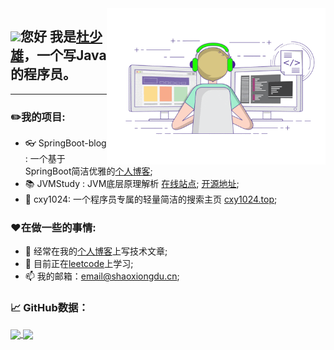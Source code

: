 <img align="right" alt="Writing Code" src="https://raw.githubusercontent.com/shaoxiongdu/ShaoxiongDu/main/coding.gif"  width="350" height="250" />

## <img src="https://media.giphy.com/media/hvRJCLFzcasrR4ia7z/giphy.gif" width="25px">您好 我是<a href="http://www.shaoxiongdu.cn" target="_blank">杜少雄</a>，一个写Java的程序员。
<hr>


### ✏️我的项目:

- 👓 SpringBoot-blog : 一个基于SpringBoot简洁优雅的<a href="http://www.shaoxiongdu.cn" target="_blank">个人博客</a>;
- 📚 JVMStudy : JVM底层原理解析 <a href="jvmstudy.top" target="_blank">在线站点</a>; <a href="jvmstudy.top" target="_blank">开源地址</a>; 
- 🚩 cxy1024: 一个程序员专属的轻量简洁的搜索主页 <a href="cxy1024.top" target="_blank">cxy1024.top</a>;

### ❤️在做一些的事情:

- 📝 经常在我的<a href="http://www.shaoxiongdu.cn" target="_blank">个人博客</a>上写技术文章;
- 🚀 目前正在<a href="https://leetcode-cn.com/u/shaoxiongdu" target="_blank">leetcode</a>上学习;
- 📫 我的邮箱：<a target="_blank" href="mailto:email@shaoxiongdu.cn" >email@shaoxiongdu.cn</a>;

### 📈 GitHub数据：
<a href="https://github-readme-stats.vercel.app/api?cache_seconds=1800&username=shaoxiongdu">
  <img align="center" src="https://github-readme-stats.vercel.app/api?hide_title=true&cache_seconds=1800&username=shaoxiongdu&hide_border=false&show_icons=true&include_all_commits=true&count_private=true&theme=buefy&locale=cn&line_height=20" />
</a>
<a href="https://github-readme-stats.vercel.app/api/top-langs/?layout=compact&username=shaoxiongdu">
  <img align="center" src="https://github-readme-stats.vercel.app/api/top-langs/?layout=compact&username=shaoxiongdu&hide_title=true&hide_border=false&line_height=20&theme=flag-india&locale=cn" />
</a>
